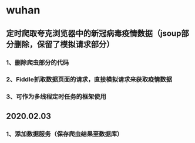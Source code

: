 # wuhan
## 定时爬取夸克浏览器中的新冠病毒疫情数据（jsoup部分删除，保留了模拟请求部分）
### 1、删除爬虫部分的代码
### 2、Fiddle抓取数据页面的请求，直接模拟请求来获取疫情数据
### 3、可作为多线程定时任务的框架使用
## 2020.02.03
### 1、添加数据服务（保存爬虫结果至数据库）

